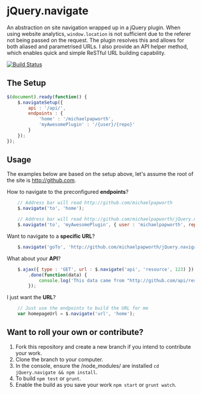 jQuery.navigate
===============

An abstraction on site navigation wrapped up in a jQuery plugin.  When using website analytics, `window.location` is not sufficient due to the referer not being passed on the request.  The plugin resolves this and allows for both aliased and parametrised URLs.  I also provide an API helper method, which enables quick and simple ReSTful URL building capability.

[![Build Status](https://travis-ci.org/michaelpapworth/jQuery.navigate.png?branch=master)](https://travis-ci.org/michaelpapworth/jQuery.navigate)

The Setup
---------

```js
$(document).ready(function() {
	$.navigateSetup({
		api : '/api/',
		endpoints : {
			'home' : '/michaelpapworth',
			'myAwesomePlugin' : '/{user}/{repo}'
		}
	});
});
```

Usage
-----

The examples below are based on the setup above, let's assume the root of the site is http://github.com.

How to navigate to the preconfigured **endpoints**?

```js
	// Address bar will read http://github.com/michaelpapworth
	$.navigate('to', 'home');

	// Address bar will read http://github.com/michaelpapworth/jQuery.navigate
	$.navigate('to', 'myAwesomePlugin', { user : 'michaelpapworth', repo : 'jQuery.navigate' });
```

Want to navigate to a **specific URL**?

```js
	$.navigate('goTo', 'http://github.com/michaelpapworth/jQuery.navigate');	
```

What about your **API**?

```js
	$.ajax({ type : 'GET', url : $.navigate('api', 'resource', 123) })
		.done(function(data) {
			console.log('This data came from "http://github.com/api/resource/123"');
		});
```

I just want the **URL**?

```js
	// Just use the endpoints to build the URL for me
	var homepageUrl = $.navigate('url', 'home');	
```

Want to roll your own or contribute?
----------------------

  1. Fork this repository and create a new branch if you intend to contribute your work.
  2. Clone the branch to your computer.
  3. In the console, ensure the /node_modules/ are installed `cd jQuery.navigate && npm install`.
  4. To build `npm test` or `grunt`.
  5. Enable the build as you save your work `npm start` or `grunt watch`.

